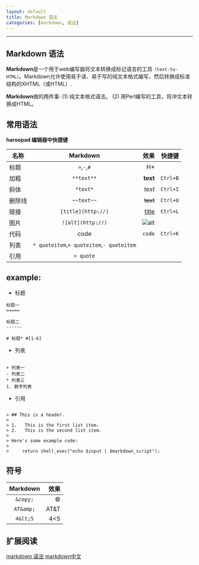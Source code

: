 ```yaml
---
layout: default
title: Markdown 语法
categories: [markdown, 语法]
---
```


* * * *


## Markdown 语法 ##

**Markdown**是一个用于web编写器将文本转换成标记语言的工具`（text-to-HTML）`。Markdown允许使用易于读、易于写的纯文本格式编写，然后转换成标准结构的XHTML（或HTML）.

**Markdown**做的两件事:
(1) 纯文本格式语法。
(2) 用Perl编写的工具，将冲文本转换成HTML。

<!-- more -->

## 常用语法 ##

 __haroopad 编辑器中快捷键__ 

|名称        |Markdown        |    效果        | 快捷键  |
| ------------- |:-------------:| -----:| -----:|
|标题		| `=`,`-`,`#` | H* | |
|加粗		| `**text**`  | **text**      |   `Ctrl+B` |
|斜体		| `*text*`	 | *text*      |    `Ctrl+I` |
|删除线   | `~~text~~` | ~~text~~      |    `Ctrl+U` |
|链接| `[title](http://)` | [title](http://)     |    `Ctrl+L` |
|图片| `![alt](http://)` | ![alt](http://)     |   |
|代码| ` `code` ` |  `code`    | `Ctrl+K`  |
|列表| `* quoteitem`,`+ quoteitem`,`- quoteitem` |      |   |
|引用| ` > quote ` |      |   |


## example: ##

* 标题

```
标题一
=====

标题二
------

# 标题* #[1-6]

```

* 列表

```

+ 列表一
- 列表二
* 列表三
1. 数字列表

```

* 引用

```

> ## This is a header.
> 
> 1.   This is the first list item.
> 2.   This is the second list item.
> 
> Here's some example code:
> 
>     return shell_exec("echo $input | $markdown_script");
```

## 符号 ##

|Markdown        |    效果        |
|:-------------:| -----:|
| `&copy;`  | &copy;      |
|`AT&amp;`|AT&amp;T|
| `4&lt;5`|4&lt;5|

## 扩展阅读 ##
[markdown 语法](https://daringfireball.net/projects/markdown/syntax)
[markdown中文](http://wowubuntu.com/markdown/)


